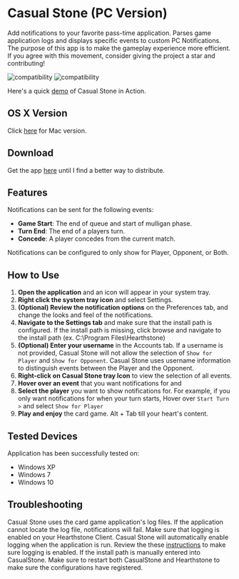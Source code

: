 # Casual Stone (PC Version)
Add notifications to your favorite pass-time application. Parses game application logs and displays specific events to custom PC Notifications. The purpose of this app is to make the gameplay experience more efficient. If you agree with this movement, consider giving the project a star and contributing!

![compatibility](http://i.imgur.com/xpOk67f.png)
![compatibility](https://i.imgur.com/NBqIKck.png)

Here's a quick [demo](https://gfycat.com/NarrowUnlawfulCygnet) of Casual Stone in Action.

## OS X Version
Click [here](https://github.com/skonagaya/CasualStone) for Mac version.

## Download
Get the app [here](https://github.com/skonagaya/CasualStonePC/releases/download/0.2.1.0/CasualStone_0.2.1.0.zip) until I find a better way to distribute.

## Features
Notifications can be sent for the following events:
- **Game Start**: The end of queue and start of mulligan phase.
- **Turn End**: The end of a players turn.
- **Concede**: A player concedes from the current match.

Notifications can be configured to only show for Player, Opponent, or Both.

## How to Use
1. **Open the application** and an icon will appear in your system tray.
2. **Right click the system tray icon** and select Settings.
3. **(Optional) Review the notification options** on the Preferences tab, and change the looks and feel of the notifications.
4. **Navigate to the Settings tab** and make sure that the install path is configured. If the install path is missing, click browse and navigate to the install path (ex. C:\Program Files\Hearthstone)
5. **(Optional) Enter your username** in the Accounts tab. If a username is not provided, Casual Stone will not allow the selection of `Show for Player` and `Show for Opponent`. Casual Stone uses username information to distinguish events between the Player and the Opponent.
6. **Right-click on Casual Stone tray Icon** to view the selection of all events. 
7. **Hover over an event** that you want notifications for and
8. **Select the player** you want to show notifications for. For example, if you only want notifications for when your turn starts, Hover over `Start Turn >` and select `Show for Player`
9. **Play and enjoy** the card game. Alt + Tab till your heart's content.


## Tested Devices
Application has been successfully tested on:
- Windows XP
- Windows 7
- Windows 10

## Troubleshooting
Casual Stone uses the card game application's log files. If the application cannot locate the log file, notifications will fail. Make sure that logging is enabled on your Hearthstone Client. Casual Stone will automatically enable logging when the application is run. Review the these [instructions](https://github.com/jleclanche/fireplace/wiki/How-to-enable-logging) to make sure logging is enabled. If the install path is manually entered into CasualStone. Make sure to restart both CasualStone and Hearthstone to make sure the configurations have registered.
